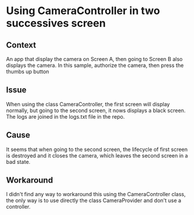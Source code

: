 # Using CameraController in two successives screen

## Context

An app that display the camera on Screen A, then going to Screen B also displays the camera. In this sample, authorize the camera, then
press the thumbs up button

## Issue

When using the class CameraController, the first screen will display normally, but going to the second screen, it nows displays a black
screen. The logs are joined in the logs.txt file in the repo.

## Cause

It seems that when going to the second screen, the lifecycle of first screen is destroyed and it closes the camera, which leaves the second
screen in a bad state.

## Workaround

I didn't find any way to workaround this using the CameraController class, the only way is to use directly the class CameraProvider and
don't use a controller.